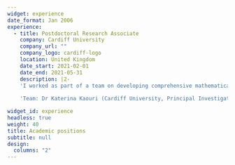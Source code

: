 ```yaml
---
widget: experience
date_format: Jan 2006
experience:
  - title: Postdoctoral Research Associate
    company: Cardiff University
    company_url: ""
    company_logo: cardiff-logo
    location: United Kingdom
    date_start: 2021-02-01
    date_end: 2021-05-31
    description: |2-
    'I worked as part of a team on developing comprehensive mathematical models of the airborne transmission of COVID-19 in indoor spaces. The project was in collaboration with the company Smart Separations Ltd. and funded by the Welsh Government.' 
    
    'Team: Dr Katerina Kaouri (Cardiff University, Principal Investigator), Prof. Ian Griffiths (University of Oxford, Co-Investigator), Dr Aaron English (PDRA), Dr Alexander Pretty (PDRA), and Zechariah Lau.'

widget_id: experience
headless: true
weight: 40
title: Academic positions
subtitle: null
design:
  columns: "2"
---
```

